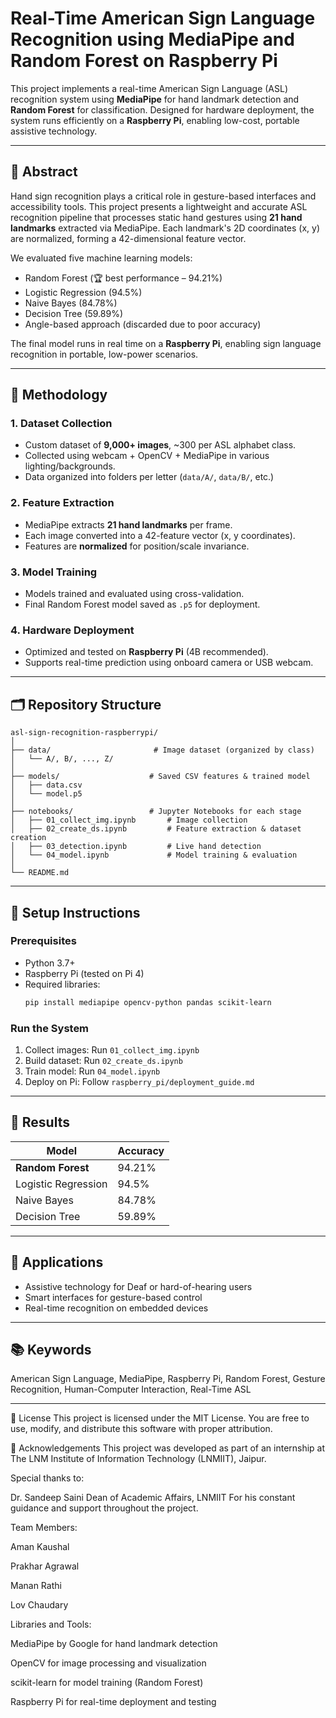 # Real-Time American Sign Language Recognition using MediaPipe and Random Forest on Raspberry Pi

This project implements a real-time American Sign Language (ASL) recognition system using **MediaPipe** for hand landmark detection and **Random Forest** for classification. Designed for hardware deployment, the system runs efficiently on a **Raspberry Pi**, enabling low-cost, portable assistive technology.

---

## 📌 Abstract

Hand sign recognition plays a critical role in gesture-based interfaces and accessibility tools. This project presents a lightweight and accurate ASL recognition pipeline that processes static hand gestures using **21 hand landmarks** extracted via MediaPipe. Each landmark's 2D coordinates (x, y) are normalized, forming a 42-dimensional feature vector.

We evaluated five machine learning models:
- Random Forest (🏆 best performance – 94.21%)
- Logistic Regression (94.5%)
- Naive Bayes (84.78%)
- Decision Tree (59.89%)
- Angle-based approach (discarded due to poor accuracy)

The final model runs in real time on a **Raspberry Pi**, enabling sign language recognition in portable, low-power scenarios.

---

## 🧠 Methodology

### 1. Dataset Collection
- Custom dataset of **9,000+ images**, ~300 per ASL alphabet class.
- Collected using webcam + OpenCV + MediaPipe in various lighting/backgrounds.
- Data organized into folders per letter (`data/A/`, `data/B/`, etc.)

### 2. Feature Extraction
- MediaPipe extracts **21 hand landmarks** per frame.
- Each image converted into a 42-feature vector (x, y coordinates).
- Features are **normalized** for position/scale invariance.

### 3. Model Training
- Models trained and evaluated using cross-validation.
- Final Random Forest model saved as `.p5` for deployment.

### 4. Hardware Deployment
- Optimized and tested on **Raspberry Pi** (4B recommended).
- Supports real-time prediction using onboard camera or USB webcam.

---

## 🗂️ Repository Structure

```
asl-sign-recognition-raspberrypi/
│
├── data/                       # Image dataset (organized by class)
│   └── A/, B/, ..., Z/
│
├── models/                    # Saved CSV features & trained model
│   ├── data.csv
│   └── model.p5
│
├── notebooks/                 # Jupyter Notebooks for each stage
│   ├── 01_collect_img.ipynb       # Image collection
│   ├── 02_create_ds.ipynb         # Feature extraction & dataset creation
│   ├── 03_detection.ipynb         # Live hand detection
│   └── 04_model.ipynb             # Model training & evaluation
│
└── README.md
```

---

## 🚀 Setup Instructions

### Prerequisites
- Python 3.7+
- Raspberry Pi (tested on Pi 4)
- Required libraries:
  ```bash
  pip install mediapipe opencv-python pandas scikit-learn
  ```

### Run the System
1. Collect images: Run `01_collect_img.ipynb`
2. Build dataset: Run `02_create_ds.ipynb`
3. Train model: Run `04_model.ipynb`
4. Deploy on Pi: Follow `raspberry_pi/deployment_guide.md`

---

## 🔬 Results

| Model               | Accuracy    |
|--------------------|-------------|
| **Random Forest**  | 94.21%      |
| Logistic Regression| 94.5%       |
| Naive Bayes        | 84.78%      |
| Decision Tree      | 59.89%      |

---

## 🧩 Applications

- Assistive technology for Deaf or hard-of-hearing users
- Smart interfaces for gesture-based control
- Real-time recognition on embedded devices

---

## 📚 Keywords

American Sign Language, MediaPipe, Raspberry Pi, Random Forest, Gesture Recognition, Human-Computer Interaction, Real-Time ASL

---

📜 License
This project is licensed under the MIT License.
You are free to use, modify, and distribute this software with proper attribution.

🙌 Acknowledgements
This project was developed as part of an internship at The LNM Institute of Information Technology (LNMIIT), Jaipur.

Special thanks to:

Dr. Sandeep Saini
Dean of Academic Affairs, LNMIIT
For his constant guidance and support throughout the project.

Team Members:

Aman Kaushal

Prakhar Agrawal

Manan Rathi

Lov Chaudary

Libraries and Tools:

MediaPipe by Google for hand landmark detection

OpenCV for image processing and visualization

scikit-learn for model training (Random Forest)

Raspberry Pi for real-time deployment and testing
